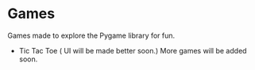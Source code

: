 # Games
Games made to explore the Pygame library for fun. 
* Tic Tac Toe ( UI will be made better soon.)
More games will be added soon.
